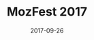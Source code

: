 ---
title: MozFest 2017
date: 2017-09-26
caption: "Base: Sinful Colors Royal Flush, accent: LA Colors Circuits"
img: /images/nails/maroon-with-dots.jpg
---